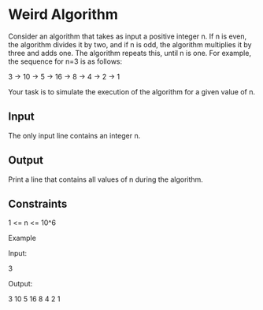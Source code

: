 # Weird Algorithm

Consider an algorithm that takes as input a positive integer n. If n is even, the algorithm divides it by two, and if n
is odd, the algorithm multiplies it by three and adds one. The algorithm repeats this, until n is one. For example, the
sequence for n=3 is as follows:

3 -> 10 -> 5 -> 16 -> 8 -> 4 -> 2 -> 1

Your task is to simulate the execution of the algorithm for a given value of n.
## Input
The only input line contains an integer n.
## Output
Print a line that contains all values of n during the algorithm.
## Constraints

1 <= n <= 10^6

Example

Input:

3

Output:

3 10 5 16 8 4 2 1